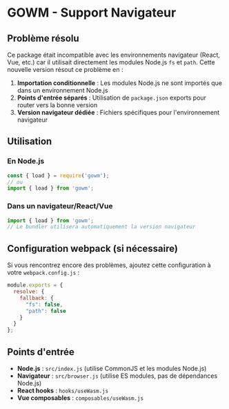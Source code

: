# GOWM - Support Navigateur

## Problème résolu

Ce package était incompatible avec les environnements navigateur (React, Vue, etc.) car il utilisait directement les modules Node.js `fs` et `path`. Cette nouvelle version résout ce problème en :

1. **Importation conditionnelle** : Les modules Node.js ne sont importés que dans un environnement Node.js
2. **Points d'entrée séparés** : Utilisation de `package.json` exports pour router vers la bonne version
3. **Version navigateur dédiée** : Fichiers spécifiques pour l'environnement navigateur

## Utilisation

### En Node.js
```javascript
const { load } = require('gowm');
// ou
import { load } from 'gowm';
```

### Dans un navigateur/React/Vue
```javascript
import { load } from 'gowm';
// Le bundler utilisera automatiquement la version navigateur
```

## Configuration webpack (si nécessaire)

Si vous rencontrez encore des problèmes, ajoutez cette configuration à votre `webpack.config.js` :

```javascript
module.exports = {
  resolve: {
    fallback: {
      "fs": false,
      "path": false
    }
  }
};
```

## Points d'entrée

- **Node.js** : `src/index.js` (utilise CommonJS et les modules Node.js)
- **Navigateur** : `src/browser.js` (utilise ES modules, pas de dépendances Node.js)
- **React hooks** : `hooks/useWasm.js`
- **Vue composables** : `composables/useWasm.js`
